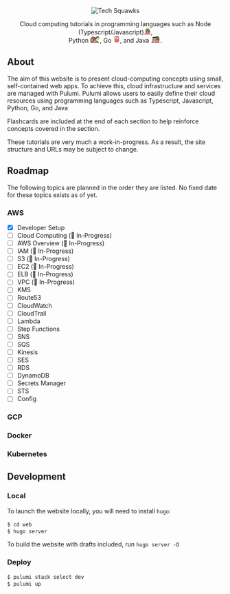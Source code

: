 <p align="center">
  <img alt="Tech Squawks" src="./images/logo.svg">
</p>

<p align="center">
Cloud computing tutorials in programming languages such as Node (Typescript/Javascript)<img   height="16" alt="Tech Squawks" src="./images/nodeparrot.gif">,<br/>Python <img  height="16" alt="Tech Squawks" src="./images/pythonparrot.gif">, Go <img  height="16" alt="Tech .Squawks" src="./images/partygopher.gif">, and Java <img  height="16" alt="Tech .Squawks" src="./images/coffeeparrot.gif">.
</p>

## About

The aim of this website is to present cloud-computing concepts using small, self-contained web apps. To achieve this, 
cloud infrastructure and services are managed with Pulumi. Pulumi allows users to easily define their cloud resources 
using programming languages such as Typescript, Javascript, Python, Go, and Java 

Flashcards are included at the end of each section to help reinforce concepts covered in the section.

These tutorials are very much a work-in-progress. As a result, the site structure and URLs may be subject to change. 

## Roadmap

The following topics are planned in the order they are listed. No fixed date for these topics exists as of yet.

### AWS

- [x] Developer Setup
- [ ] Cloud Computing (🚧 In-Progress)
- [ ] AWS Overview (🚧 In-Progress)
- [ ] IAM (🚧 In-Progress)
- [ ] S3 (🚧 In-Progress)
- [ ] EC2 (🚧 In-Progress)
- [ ] ELB (🚧 In-Progress)
- [ ] VPC (🚧 In-Progress)
- [ ] KMS
- [ ] Route53
- [ ] CloudWatch
- [ ] CloudTrail
- [ ] Lambda
- [ ] Step Functions
- [ ] SNS
- [ ] SQS
- [ ] Kinesis
- [ ] SES
- [ ] RDS
- [ ] DynamoDB
- [ ] Secrets Manager
- [ ] STS
- [ ] Config

### GCP

### Docker

### Kubernetes

## Development

### Local

To launch the website locally, you will need to install `hugo`:

```
$ cd web
$ hugo server
```

To build the website with drafts included, run `hugo server -D`

### Deploy

```
$ pulumi stack select dev
$ pulumi up
```
